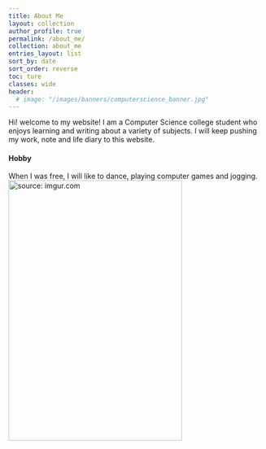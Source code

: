 ```yaml
---
title: About Me
layout: collection
author_profile: true
permalink: /about_me/
collection: about_me
entries_layout: list
sort_by: date
sort_order: reverse
toc: ture
classes: wide
header:
  # image: "/images/banners/computerscience_banner.jpg"
---
```

Hi! welcome to my website!
 I am a Computer Science college student who enjoys learning and writing about a variety of subjects. I will keep pushing my work, note and life diary to this website.

#### Hobby
When I was free, I will like to dance, playing computer games and jogging.
<br>
<a href="https://imgur.com/DK3irOt">
<img src="https://i.imgur.com/DK3irOt.jpg" title="source: imgur.com" style="width:341px;height:512px;">
<a>
<!-- [dance](/images/about_me/IMG_2549.JPG) -->
